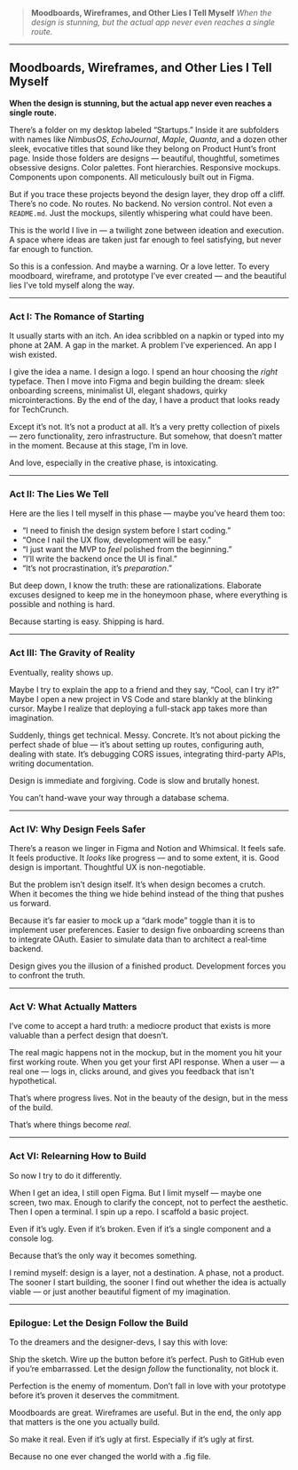 > **Moodboards, Wireframes, and Other Lies I Tell Myself**
> *When the design is stunning, but the actual app never even reaches a single route.*

---

## Moodboards, Wireframes, and Other Lies I Tell Myself

**When the design is stunning, but the actual app never even reaches a single route.**

There’s a folder on my desktop labeled “Startups.” Inside it are subfolders with names like *NimbusOS*, *EchoJournal*, *Maple*, *Quanta*, and a dozen other sleek, evocative titles that sound like they belong on Product Hunt’s front page. Inside those folders are designs — beautiful, thoughtful, sometimes obsessive designs. Color palettes. Font hierarchies. Responsive mockups. Components upon components. All meticulously built out in Figma.

But if you trace these projects beyond the design layer, they drop off a cliff. There’s no code. No routes. No backend. No version control. Not even a `README.md`. Just the mockups, silently whispering what could have been.

This is the world I live in — a twilight zone between ideation and execution. A space where ideas are taken just far enough to feel satisfying, but never far enough to function.

So this is a confession. And maybe a warning. Or a love letter. To every moodboard, wireframe, and prototype I’ve ever created — and the beautiful lies I’ve told myself along the way.

---

### Act I: The Romance of Starting

It usually starts with an itch. An idea scribbled on a napkin or typed into my phone at 2AM. A gap in the market. A problem I’ve experienced. An app I wish existed.

I give the idea a name. I design a logo. I spend an hour choosing the *right* typeface. Then I move into Figma and begin building the dream: sleek onboarding screens, minimalist UI, elegant shadows, quirky microinteractions. By the end of the day, I have a product that looks ready for TechCrunch.

Except it’s not. It’s not a product at all. It’s a very pretty collection of pixels — zero functionality, zero infrastructure. But somehow, that doesn’t matter in the moment. Because at this stage, I’m in love.

And love, especially in the creative phase, is intoxicating.

---

### Act II: The Lies We Tell

Here are the lies I tell myself in this phase — maybe you’ve heard them too:

* “I need to finish the design system before I start coding.”
* “Once I nail the UX flow, development will be easy.”
* “I just want the MVP to *feel* polished from the beginning.”
* “I’ll write the backend once the UI is final.”
* “It’s not procrastination, it’s *preparation*.”

But deep down, I know the truth: these are rationalizations. Elaborate excuses designed to keep me in the honeymoon phase, where everything is possible and nothing is hard.

Because starting is easy. Shipping is hard.

---

### Act III: The Gravity of Reality

Eventually, reality shows up.

Maybe I try to explain the app to a friend and they say, “Cool, can I try it?”
Maybe I open a new project in VS Code and stare blankly at the blinking cursor.
Maybe I realize that deploying a full-stack app takes more than imagination.

Suddenly, things get technical. Messy. Concrete. It’s not about picking the perfect shade of blue — it’s about setting up routes, configuring auth, dealing with state. It’s debugging CORS issues, integrating third-party APIs, writing documentation.

Design is immediate and forgiving. Code is slow and brutally honest.

You can’t hand-wave your way through a database schema.

---

### Act IV: Why Design Feels Safer

There’s a reason we linger in Figma and Notion and Whimsical. It feels safe. It feels productive. It *looks* like progress — and to some extent, it is. Good design is important. Thoughtful UX is non-negotiable.

But the problem isn’t design itself. It’s when design becomes a crutch. When it becomes the thing we hide behind instead of the thing that pushes us forward.

Because it’s far easier to mock up a “dark mode” toggle than it is to implement user preferences. Easier to design five onboarding screens than to integrate OAuth. Easier to simulate data than to architect a real-time backend.

Design gives you the illusion of a finished product. Development forces you to confront the truth.

---

### Act V: What Actually Matters

I’ve come to accept a hard truth: a mediocre product that exists is more valuable than a perfect design that doesn’t.

The real magic happens not in the mockup, but in the moment you hit your first working route. When you get your first API response. When a user — a real one — logs in, clicks around, and gives you feedback that isn't hypothetical.

That’s where progress lives. Not in the beauty of the design, but in the mess of the build.

That’s where things become *real*.

---

### Act VI: Relearning How to Build

So now I try to do it differently.

When I get an idea, I still open Figma. But I limit myself — maybe one screen, two max. Enough to clarify the concept, not to perfect the aesthetic. Then I open a terminal. I spin up a repo. I scaffold a basic project.

Even if it’s ugly. Even if it’s broken. Even if it’s a single component and a console log.

Because that’s the only way it becomes something.

I remind myself: design is a layer, not a destination. A phase, not a product. The sooner I start building, the sooner I find out whether the idea is actually viable — or just another beautiful figment of my imagination.

---

### Epilogue: Let the Design Follow the Build

To the dreamers and the designer-devs, I say this with love:

Ship the sketch. Wire up the button before it’s perfect. Push to GitHub even if you’re embarrassed. Let the design *follow* the functionality, not block it.

Perfection is the enemy of momentum. Don’t fall in love with your prototype before it’s proven it deserves the commitment.

Moodboards are great. Wireframes are useful. But in the end, the only app that matters is the one you actually build.

So make it real. Even if it’s ugly at first. Especially if it’s ugly at first.

Because no one ever changed the world with a .fig file.

